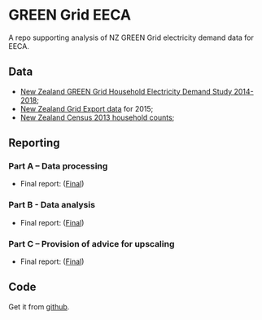 # GREEN Grid EECA
A repo supporting analysis of NZ GREEN Grid electricity demand data for EECA.

## Data

 * [New Zealand GREEN Grid Household Electricity Demand Study 2014-2018](http://reshare.ukdataservice.ac.uk/853334/);
 * [New Zealand Grid Export data](https://www.emi.ea.govt.nz/Wholesale/Datasets/Metered_data/Grid_export) for 2015;
 * [New Zealand Census 2013 household counts](http://nzdotstat.stats.govt.nz/wbos/Index.aspx);

## Reporting

### Part A – Data processing

 * Final report: ([Final](partA_dataProcessingReport_v1.0_Final.html))

### Part B - Data analysis

 * Final report: ([Final](partB_dataAnalysisReport_v2.1_Final.html))

### Part C – Provision of advice for upscaling 

 * Final report: ([Final](partC_upscalingAdvice_v1.0_Final.html))

## Code

Get it from [github](https://github.com/CfSOtago/GREENGridEECA).